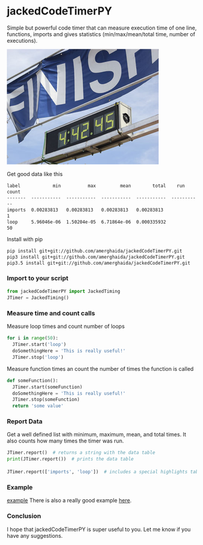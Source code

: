 # jackedCodeTimerPY
Simple but powerful code timer that can measure execution time of one line, functions, imports and gives statistics (min/max/mean/total time, number of executions).

![](https://github.com/amerghaida/jackedCodeTimerPY/blob/master/small.jpg?raw=true)

Get good data like this
```
label            min          max         mean        total    run count
-------  -----------  -----------  -----------  -----------  -----------
imports  0.00283813   0.00283813   0.00283813   0.00283813             1
loop     5.96046e-06  1.50204e-05  6.71864e-06  0.000335932           50
```

Install with pip
```shell
pip install git+git://github.com/amerghaida/jackedCodeTimerPY.git
pip3 install git+git://github.com/amerghaida/jackedCodeTimerPY.git
pip3.5 install git+git://github.com/amerghaida/jackedCodeTimerPY.git
```

### Import to your script
```python
from jackedCodeTimerPY import JackedTiming
JTimer = JackedTiming()
```

### Measure time and count calls
Measure loop times and count number of loops
```python
for i in range(50):
  JTimer.start('loop')
  doSomethingHere = 'This is really useful!'
  JTimer.stop('loop')
```

Measure function times an count the number of times the function is called
```python
def someFunction():
  JTimer.start(someFunction)
  doSomethingHere = 'This is really useful!'
  JTimer.stop(someFunction)
  return 'some value'
```

### Report Data
Get a well defined list with minimum, maximum, mean, and total times.
It also counts how many times the timer was run.
```python
JTimer.report()  # returns a string with the data table
print(JTimer.report())  # prints the data table

JTimer.report(['imports', 'loop'])  # includes a special highlights table with only timers 'imports' and 'loop'
```

### Example
[example](https://github.com/amerghaida/jackedCodeTimerPY/blob/master/example.py)
There is also a really good example [here](https://github.com/amerghaida/jackedCodeTimerPY/blob/master/example.py).

### Conclusion
I hope that jackedCodeTimerPY is super useful to you.
Let me know if you have any suggestions.
